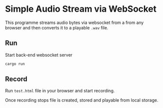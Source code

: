 # Simple Audio Stream via WebSocket

This programme streams audio bytes via websocket from a from any browser and then converts it to a playable `.wav` file.

## Run

Start back-end websocket server

```bash
cargo run
```

## Record

Run `test.html` file in your browser and start recording.

Once recording stops file is created, stored and playable from local storage.
